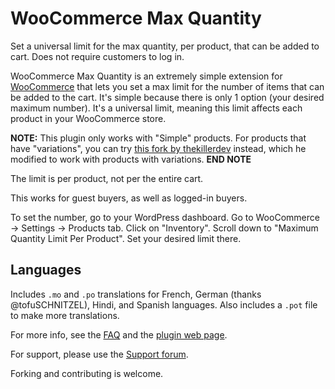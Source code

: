 WooCommerce Max Quantity
========================

Set a universal limit for the max quantity, per product, that can be added to cart. Does not require customers to log in.

WooCommerce Max Quantity is an extremely simple extension for [WooCommerce](http://wordpress.org/plugins/woocommerce/) that lets you set a max limit for the number of items that can be added to the cart. It's simple because there is only 1 option (your desired maximum number). It's a universal limit, meaning this limit affects each product in your WooCommerce store.

**NOTE:**
This plugin only works with "Simple" products. For products that have "variations", you can try [this fork by thekillerdev](https://github.com/thekillerdev/WooCommerce-Max-Quantity) instead, which he modified to work with products with variations.
**END NOTE**

The limit is per product, not per the entire cart. 

This works for guest buyers, as well as logged-in buyers.

To set the number, go to your WordPress dashboard. Go to WooCommerce -> Settings -> Products tab. Click on "Inventory". Scroll down to "Maximum Quantity Limit Per Product". Set your desired limit there.

Languages
---------
Includes `.mo` and `.po` translations for French, German (thanks @tofuSCHNITZEL), Hindi, and Spanish languages. Also includes a `.pot` file to make more translations.

For more info, see the [FAQ](http://wordpress.org/plugins/woocommerce-max-quantity/faq/) and the [plugin web page](http://wordpress.org/plugins/woocommerce-max-quantity/).

For support, please use the [Support forum](http://wordpress.org/support/plugin/woocommerce-max-quantity).

Forking and contributing is welcome.
